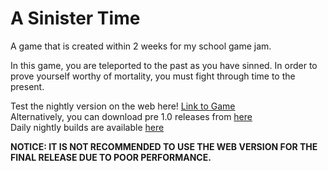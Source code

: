 # A Sinister Time
A game that is created within 2 weeks for my school game jam.

In this game, you are teleported to the past as you have sinned.
In order to prove yourself worthy of mortality, you must fight through time to the present.

Test the nightly version on the web here! [Link to Game](https://sinistertime.sourceforge.io/)  
Alternatively, you can download pre 1.0 releases from [here](https://github.com/sherlockholmestech/Game-Jam-2022/tags)  
Daily nightly builds are available [here](https://sourceforge.net/projects/sinistertime/files/Daily%20Nightly%20Builds/)  

**NOTICE:  IT IS NOT RECOMMENDED TO USE THE WEB VERSION FOR THE FINAL RELEASE DUE TO POOR PERFORMANCE.**

